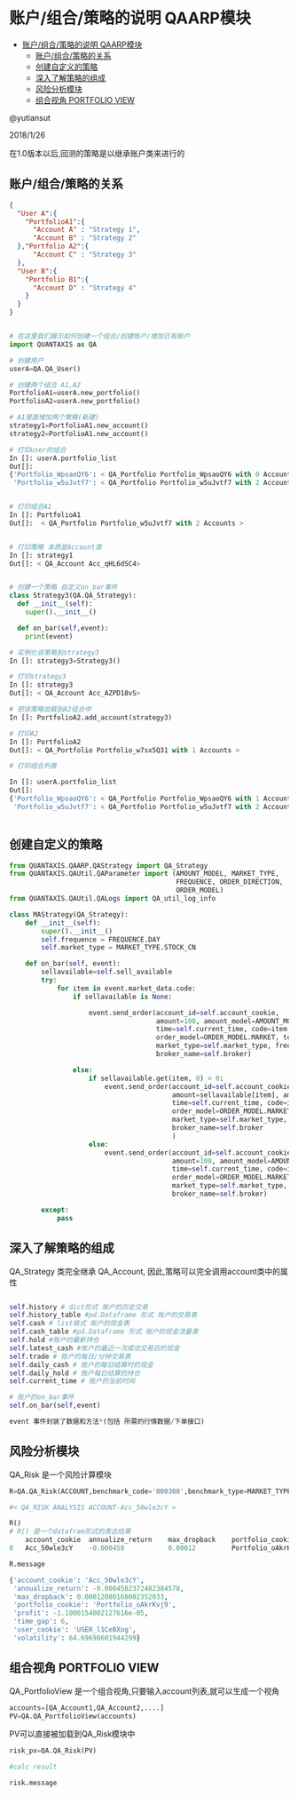 # 账户/组合/策略的说明 QAARP模块


<!-- TOC -->

- [账户/组合/策略的说明 QAARP模块](#%E8%B4%A6%E6%88%B7%E7%BB%84%E5%90%88%E7%AD%96%E7%95%A5%E7%9A%84%E8%AF%B4%E6%98%8E-qaarp%E6%A8%A1%E5%9D%97)
    - [账户/组合/策略的关系](#%E8%B4%A6%E6%88%B7%E7%BB%84%E5%90%88%E7%AD%96%E7%95%A5%E7%9A%84%E5%85%B3%E7%B3%BB)
    - [创建自定义的策略](#%E5%88%9B%E5%BB%BA%E8%87%AA%E5%AE%9A%E4%B9%89%E7%9A%84%E7%AD%96%E7%95%A5)
    - [深入了解策略的组成](#%E6%B7%B1%E5%85%A5%E4%BA%86%E8%A7%A3%E7%AD%96%E7%95%A5%E7%9A%84%E7%BB%84%E6%88%90)
    - [风险分析模块](#%E9%A3%8E%E9%99%A9%E5%88%86%E6%9E%90%E6%A8%A1%E5%9D%97)
    - [组合视角 PORTFOLIO VIEW](#%E7%BB%84%E5%90%88%E8%A7%86%E8%A7%92-portfolio-view)

<!-- /TOC -->
@yutiansut

2018/1/26
    
在1.0版本以后,回测的策略是以继承账户类来进行的

## 账户/组合/策略的关系
```json
{
  "User A":{
    "PortfolioA1":{
      "Account A" : "Strategy 1",
      "Account B" : "Strategy 2"
  },"Portfolio A2":{
      "Account C" : "Strategy 3"
  },
  "User B":{
    "Portfolio B1":{
      "Account D" : "Strategy 4"
    }
  }
}
```

```python

# 在这里我们展示如何创建一个组合/创建账户/增加已有账户
import QUANTAXIS as QA

# 创建用户
userA=QA.QA_User()

# 创建两个组合 A1,A2
PortfolioA1=userA.new_portfolio()
PortfolioA2=userA.new_portfolio()

# A1里面增加两个策略(新建)
strategy1=PortfolioA1.new_account()
strategy2=PortfolioA1.new_account()

# 打印user的组合
In []: userA.portfolio_list
Out[]:
{'Portfolio_WpsaoQY6': < QA_Portfolio Portfolio_WpsaoQY6 with 0 Accounts >,
 'Portfolio_w5uJvtf7': < QA_Portfolio Portfolio_w5uJvtf7 with 2 Accounts >}


# 打印组合A1
In []: PortfolioA1
Out[]:  < QA_Portfolio Portfolio_w5uJvtf7 with 2 Accounts >


# 打印策略 本质是Account类
In []: strategy1
Out[]: < QA_Account Acc_qHL6dSC4>


# 创建一个策略 自定义on_bar事件
class Strategy3(QA.QA_Strategy):
  def __init__(self):
    super().__init__()

  def on_bar(self,event):
    print(event)

# 实例化该策略到strategy3
In []: strategy3=Strategy3()

# 打印strategy3
In []: strategy3
Out[]: < QA_Account Acc_AZPD18vS>

# 把该策略加载到A2组合中
In []: PortfolioA2.add_account(strategy3)

# 打印A2
In []: PortfolioA2
Out[]: < QA_Portfolio Portfolio_w7sx5Q31 with 1 Accounts >

# 打印组合列表

In []: userA.portfolio_list
Out[]:
{'Portfolio_WpsaoQY6': < QA_Portfolio Portfolio_WpsaoQY6 with 1 Accounts >,
 'Portfolio_w5uJvtf7': < QA_Portfolio Portfolio_w5uJvtf7 with 2 Accounts >}



```


## 创建自定义的策略


```python
from QUANTAXIS.QAARP.QAStrategy import QA_Strategy
from QUANTAXIS.QAUtil.QAParameter import (AMOUNT_MODEL, MARKET_TYPE,
                                          FREQUENCE, ORDER_DIRECTION,
                                          ORDER_MODEL)
from QUANTAXIS.QAUtil.QALogs import QA_util_log_info

class MAStrategy(QA_Strategy):
    def __init__(self):
        super().__init__()
        self.frequence = FREQUENCE.DAY
        self.market_type = MARKET_TYPE.STOCK_CN

    def on_bar(self, event):
        sellavailable=self.sell_available
        try:
            for item in event.market_data.code:
                if sellavailable is None:

                    event.send_order(account_id=self.account_cookie,
                                     amount=100, amount_model=AMOUNT_MODEL.BY_AMOUNT,
                                     time=self.current_time, code=item, price=0,
                                     order_model=ORDER_MODEL.MARKET, towards=ORDER_DIRECTION.BUY,
                                     market_type=self.market_type, frequence=self.frequence,
                                     broker_name=self.broker)

                else:
                    if sellavailable.get(item, 0) > 0:
                        event.send_order(account_id=self.account_cookie,
                                         amount=sellavailable[item], amount_model=AMOUNT_MODEL.BY_AMOUNT,
                                         time=self.current_time, code=item, price=0,
                                         order_model=ORDER_MODEL.MARKET, towards=ORDER_DIRECTION.SELL,
                                         market_type=self.market_type, frequence=self.frequence,
                                         broker_name=self.broker
                                         )
                    else:
                        event.send_order(account_id=self.account_cookie,
                                         amount=100, amount_model=AMOUNT_MODEL.BY_AMOUNT,
                                         time=self.current_time, code=item, price=0,
                                         order_model=ORDER_MODEL.MARKET, towards=ORDER_DIRECTION.BUY,
                                         market_type=self.market_type, frequence=self.frequence,
                                         broker_name=self.broker)

        except:
            pass


```


## 深入了解策略的组成


QA_Strategy 类完全继承 QA_Account, 因此,策略可以完全调用account类中的属性

```python

self.history # dict形式 账户的历史交易
self.history_table #pd.Dataframe 形式 账户的交易表
self.cash # list格式 账户的现金表
self.cash_table #pd.Dataframe 形式 账户的现金流量表
self.hold #账户的最新持仓 
self.latest_cash #账户的最近一次成功交易后的现金
self.trade # 账户的每日/分钟交易表
self.daily_cash # 账户的每日结算时的现金
self.daily_hold # 账户每日结算的持仓
self.current_time # 账户的当前时间

# 账户的on_bar事件
self.on_bar(self,event)

event 事件封装了数据和方法*(包括 所需的行情数据/下单接口)


```



## 风险分析模块

QA_Risk 是一个风险计算模块

```python
R=QA.QA_Risk(ACCOUNT,benchmark_code='000300',benchmark_type=MARKET_TYPE.INDEX_CN)

#< QA_RISK ANALYSIS ACCOUNT-Acc_50wle3cY >

R()
# R() 是一个datafram形式的表达结果
    account_cookie	annualize_return	max_dropback	portfolio_cookie	profit	time_gap	user_cookie	    volatility
0	Acc_50wle3cY	-0.000458	        0.00012     	Portfolio_oAkrKvj9	-0.000011	6	    USER_l1CeBXog	64.696986

R.message

{'account_cookie': 'Acc_50wle3cY',
 'annualize_return': -0.0004582372482384578,
 'max_dropback': 0.00012000168002352033,
 'portfolio_cookie': 'Portfolio_oAkrKvj9',
 'profit': -1.1000154002127616e-05,
 'time_gap': 6,
 'user_cookie': 'USER_l1CeBXog',
 'volatility': 64.69698601944299}

```


## 组合视角 PORTFOLIO VIEW

QA_PortfolioView 是一个组合视角,只要输入account列表,就可以生成一个视角

```python
accounts=[QA_Account1,QA_Account2,....]
PV=QA.QA_PortfolioView(accounts)

```
PV可以直接被加载到QA_Risk模块中

```python
risk_pv=QA.QA_Risk(PV)

#calc result

risk.message
```

